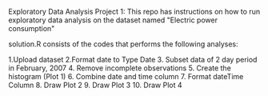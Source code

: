 Exploratory Data Analysis Project 1:
This repo has instructions on how to run exploratory data analysis on the dataset named "Electric power consumption"

solution.R consists of the codes that performs the following analyses:

1.Upload dataset
2.Format date to Type Date
3. Subset data of 2 day period in February, 2007
4. Remove incomplete observations
5. Create the histogram (Plot 1)
6. Combine date and time column
7. Format dateTime Column
8. Draw Plot 2
9. Draw Plot 3
10. Draw Plot 4 
